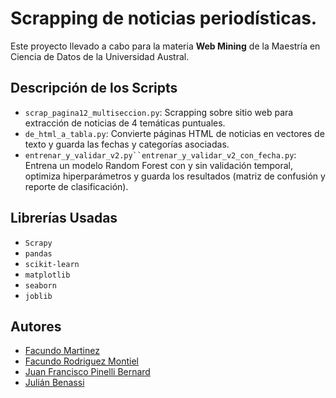# Scrapping de noticias periodísticas.

Este proyecto llevado a cabo para la materia **Web Mining** de la Maestría en Ciencia de Datos de la Universidad Austral.

## Descripción de los Scripts

- `scrap_pagina12_multiseccion.py`: Scrapping sobre sitio web para extracción de noticias de 4 temáticas puntuales.
- `de_html_a_tabla.py`: Convierte páginas HTML de noticias en vectores de texto y guarda las fechas y categorías asociadas.
- `entrenar_y_validar_v2.py``entrenar_y_validar_v2_con_fecha.py`: Entrena un modelo Random Forest con y sin validación temporal, optimiza hiperparámetros y guarda los resultados (matriz de confusión y reporte de clasificación).

## Librerías Usadas

- `Scrapy`
- `pandas`
- `scikit-learn`
- `matplotlib`
- `seaborn`
- `joblib`

## Autores

- [Facundo Martinez](https://github.com/famarti)
- [Facundo Rodriguez Montiel](https://github.com/facu26nahuel)
- [Juan Francisco Pinelli Bernard](https://github.com/FranPiBe)
- [Julián Benassi](https://github.com/julianbenassi)
